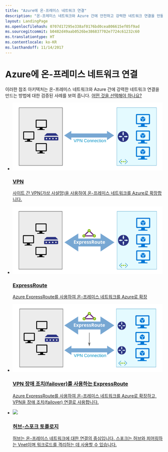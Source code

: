 ```yaml
---
title: "Azure에 온-프레미스 네트워크 연결"
description: "온-프레미스 네트워크와 Azure 간에 안전하고 강력한 네트워크 연결을 만들려는 경우에 권장하는 아키텍처입니다."
layout: LandingPage
ms.openlocfilehash: 0707d17295e338af0176bd0cea806615ef05f9ad
ms.sourcegitcommit: b0482d49aab0526be386837702e7724c61232c60
ms.translationtype: HT
ms.contentlocale: ko-KR
ms.lasthandoff: 11/14/2017
---
```

# <a name="connect-an-on-premises-network-to-azure"></a>Azure에 온-프레미스 네트워크 연결

이러한 참조 아키텍처는 온-프레미스 네트워크와 Azure 간에 강력한 네트워크 연결을 만드는 방법에 대한 검증된 사례를 보여 줍니다. [어떤 것을 선택해야 하나요?](./considerations.md)

<ul class="panelContent">
    <li>
        <a href="./vpn.md">
            <div class="cardSize">
                <div class="cardPadding">
                    <div class="card">
                        <div class="cardImageOuter">
                            <div class="cardImage">
                            <img src="./images/vpn.svg">
                            </div>
                        </div>
                        <div class="cardText">
                            <h3>VPN</h3>
                            <p>사이트 간 VPN(가상 사설망)을 사용하여 온-프레미스 네트워크를 Azure로 확장합니다.</p>
                        </div>
                    </div>
                </div>
            </div>
        </a>
    </li>
    <li>
        <a href="./expressroute.md">
            <div class="cardSize">
                <div class="cardPadding">
                    <div class="card">
                        <div class="cardImageOuter">
                            <div class="cardImage">
                            <img src="./images/expressroute.svg">
                            </div>
                        </div>
                        <div class="cardText">
                            <h3>ExpressRoute</h3>
                            <p>Azure ExpressRoute를 사용하여 온-프레미스 네트워크를 Azure로 확장</p>
                        </div>
                    </div>
                </div>
            </div>
        </a>
    </li>
    <li>
        <a href="./expressroute-vpn-failover.md">
            <div class="cardSize">
                <div class="cardPadding">
                    <div class="card">
                        <div class="cardImageOuter">
                            <div class="cardImage">
                            <img src="./images/expressroute-vpn-failover.svg">
                            </div>
                        </div>
                        <div class="cardText">
                            <h3>VPN 장애 조치(failover)를 사용하는 ExpressRoute</h3>
                            <p>Azure ExpressRoute를 사용하여 온-프레미스 네트워크를 Azure로 확장하고, VPN을 장애 조치(failover) 연결로 사용합니다.</p>
                        </div>
                    </div>
                </div>
            </div>
        </a>
    </li>
    <li>
        <a href="./hub-spoke.md">
            <div class="cardSize">
                <div class="cardPadding">
                    <div class="card">
                        <div class="cardImageOuter">
                            <div class="cardImage">
                            <img src="./images/hub-spoke.svg">
                            </div>
                        </div>
                        <div class="cardText">
                            <h3>허브-스포크 토폴로지</h3>
                            <p>허브는 온-프레미스 네트워크에 대한 연결의 중심입니다. 스포크는 허브와 피어링하는 Vnet이며 워크로드를 격리하는 데 사용할 수 있습니다. </p>
                        </div>
                    </div>
                </div>
            </div>
        </a>
    </li>
</ul>

